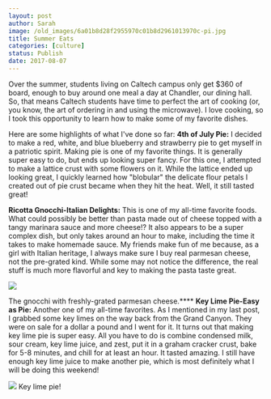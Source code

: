 ```yaml
---
layout: post
author: Sarah
image: /old_images/6a01b8d28f2955970c01b8d2961013970c-pi.jpg
title: Summer Eats
categories: [culture]
status: Publish
date: 2017-08-07
---
```


Over the summer, students living on Caltech campus only get $360 of board, enough to buy around one meal a day at Chandler, our dining hall. So, that means Caltech students have time to perfect the art of cooking (or, you know, the art of ordering in and using the microwave). I love cooking, so I took this opportunity to learn how to make some of my favorite dishes.

Here are some highlights of what I've done so far:
**4th of July Pie:**
I decided to make a red, white, and blue blueberry and strawberry pie to get myself in a patriotic spirit. Making pie is one of my favorite things. It is generally super easy to do, but ends up looking super fancy. For this one, I attempted to make a lattice crust with some flowers on it. While the lattice ended up looking great, I quickly learned how "blobular" the delicate flour petals I created out of pie crust became when they hit the heat. Well, it still tasted great!

**Ricotta Gnocchi-Italian Delights:**
This is one of my all-time favorite foods. What could possibly be better than pasta made out of cheese topped with a tangy marinara sauce and more cheese!? It also appears to be a super complex dish, but only takes around an hour to make, including the time it takes to make homemade sauce. My friends make fun of me because, as a girl with Italian heritage, I always make sure I buy real parmesan cheese, not the pre-grated kind. While some may not notice the difference, the real stuff is much more flavorful and key to making the pasta taste great.


![](/old_images/6a01b8d28f2955970c01b7c90bbcf9970b-pi.jpg)

The gnocchi with freshly-grated parmesan cheese.****
**Key Lime Pie-Easy as Pie:**
Another one of my all-time favorites. As I mentioned in my last post, I grabbed some key limes on the way back from the Grand Canyon. They were on sale for a dollar a pound and I went for it. It turns out that making key lime pie is super easy. All you have to do is combine condensed milk, sour cream, key lime juice, and zest, put it in a graham cracker crust, bake for 5-8 minutes, and chill for at least an hour. It tasted amazing. I still have enough key lime juice to make another pie, which is most definitely what I will be doing this weekend!


![](/old_images/caltech_as_it_happens/6a0105349b8251970b01b7c90bbcb4970b.jpg)
Key lime pie!
